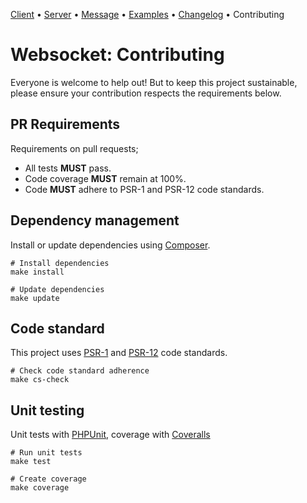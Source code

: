 [Client](Client.md) • [Server](Server.md) • [Message](Message.md) • [Examples](Examples.md) • [Changelog](Changelog.md) • Contributing

# Websocket: Contributing

Everyone is welcome to help out!
But to keep this project sustainable, please ensure your contribution respects the requirements below.

## PR Requirements

Requirements on pull requests;
* All tests **MUST** pass.
* Code coverage **MUST** remain at 100%.
* Code **MUST** adhere to PSR-1 and PSR-12 code standards.

## Dependency management

Install or update dependencies using [Composer](https://getcomposer.org/).

```
# Install dependencies
make install

# Update dependencies
make update
```

## Code standard

This project uses [PSR-1](https://www.php-fig.org/psr/psr-1/) and [PSR-12](https://www.php-fig.org/psr/psr-12/) code standards.
```
# Check code standard adherence
make cs-check
```

## Unit testing

Unit tests with [PHPUnit](https://phpunit.readthedocs.io/), coverage with [Coveralls](https://github.com/php-coveralls/php-coveralls)
```
# Run unit tests
make test

# Create coverage
make coverage
```
